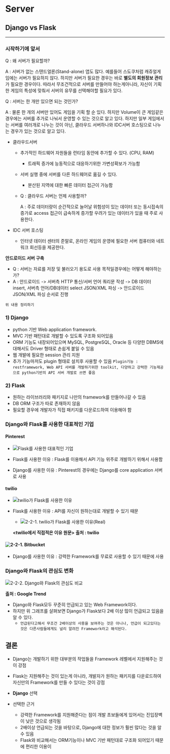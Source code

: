 # Server
## Django vs Flask
* * * 
### 시작하기에 앞서
Q : 왜 서버가 필요할까?

A : 서버가 없는 스탠드얼론(Stand-alone) 앱도 많다. 예를들어 스도쿠처럼 캐쥬얼게임에는 서버가 필요하지 않다. 하지만 서버가 필요한 경우는 바로 **별도의 회원정보 관리**가 필요한 경우이다.
따라서 무조건적으로 서버를 만들어야 하는게아니라, 자신이 기획한 게임의 특성에 맞춰서 서버의 유무를 선택해야할 필요가 있다.

Q : 서버는 한 개만 있으면 되는 것인가?

A : 물론 한 개의 서버만 있어도 게임을 기획 할 순 있다. 하지만 Volume이 큰 게임같은 경우에는 서버를 추가로 나눠서 운영할 수 있는 것으로 알고 있다.
하지만 일부 게임에서는 서버를 여러개로 나누는 것이 아닌, 클라우드 서버하나와 IDC서버 호스팅으로 나누는 경우가 있는 것으로 알고 있다. 

* 클라우드서버
  * 추가적인 하드웨어 자원들을 런타임 동안에 추가할 수 있다. (CPU, RAM)
    * 트래픽 증가에 능동적으로 대응하기위한 가변성확보가 가능함
  * 서버 실행 중에 서버를 다른 하드웨어로 옮길 수 있다.
    * 분산된 지역에 대한 빠른 데이터 접근이 가능함
  * Q : 클라우드 서버는 언제 사용할까?
  
    A : 주로 데이터량이 순간적으로 늘어날 위험성이 있는 데이터 또는 동시접속의 증가로 access 접근이 급속하게 증가할 우려가 있는 데이터가 있을 때 주로 사용한다.
    
* IDC 서버 호스팅
  * 인터넷 데이터 센터의 준말로, 온라인 게임의 운영에 필요한 서버 컴퓨터와 네트워크 회선등을 제공한다.
  
**안드로이드 서버 구축**
- Q : 서버는 자료를 저장 및 불러오기 용도로 사용 목적일경우에는 어떻게 해야하는가?
- A : 안드로이드 -> 서버측 HTTP 통신/서버 언어 쿼리문 작성 -> DB 데이터 insert, 서버측 언어/DB데이터 select JSON/XML 파싱 -> 안드로이드 JSON/XML 파싱 순서로 진행

`위 내용 정리하기`


### 1) Django
- python 기반 Web application framework.
- MVC 기반 패턴대로 개발할 수 있도록 구조화 되어있음
- ORM 기능도 내장되어있으며 MySQL, PostgreSQL, Oracle 등 다양한 DBMS에 대해서도 Driver 형태로 손쉽게 붙일 수 있음
- 웹 개발에 필요한 session 관리 지원
- 추가 기능마저도 plugin 형태로 설치후 사용할 수 있음
`Plugin기능 : restframework, Web API 서버를 개발하기위한 toolkit, 다양하고 강력한 기능제공으로
 python기반의 API 서버 개발로 쓰면 좋음`

### 2) Flask
- 원하는 라이브러리와 패키지로 나만의 framework를 만들어나갈 수 있음
- DB ORM 구조가 따로 존재하지 않음
- 필요할 경우에 개발자가 직접 패키지를 다운로드하여 이용해야 함

### Django와 Flask를 사용한 대표적인 기업
#### Pinterest
- ![Flask를 사용한 대표적인 기업](https://user-images.githubusercontent.com/43811124/49536573-393ba700-f90a-11e8-82ad-37fd0375a182.PNG)

- Flask를 사용한 이유 : Flask를 이용해서 API 기능 위주로 개발하기 위해서 사용함
- Django를 사용한 이유 : Pinterest의 경우에는 Django를 core application 서버로 사용

#### twilio
- ![twilio가 Flask를 사용한 이유](https://user-images.githubusercontent.com/43811124/49536609-4f496780-f90a-11e8-9811-36d394b4dbde.PNG)

- Flask를 사용한 이유 : API를 자신이 원하는대로 개발할 수 있기 때문
  - ![2-2-1. twilio가 Flask를 사용한 이유(Real)](https://user-images.githubusercontent.com/43811124/49537010-2fff0a00-f90b-11e8-86e6-587685746d24.PNG) 
  
  **<twilio에서 직접적은 이유 원문> 출처 : twilio**
  
#### ![2-2-1. Bitbucket](https://user-images.githubusercontent.com/43811124/49537316-04305400-f90c-11e8-82bd-e2dd19966642.PNG)
- Django를 사용한 이유 : 강력한 Framework를 무료로 사용할 수 있기 때문에 사용

### Django와 Flask의 관심도 변화
![2-2-2. Django와 Flask의 관심도 비교](https://user-images.githubusercontent.com/43811124/49536591-422c7880-f90a-11e8-939e-f4e1aa8554df.PNG)

**출처 : Google Trend**

- Django와 Flask모두 꾸준히 언급되고 있는 Web Framework이다.
- 하지만 위 그래프를 살펴보면 Django가 Flask보다 2배 이상 많이 언급되고 있음을 알 수 있다.
  - `언급된다고해서 무조건 2배이상의 사용을 보여주는 것은 아니나, 언급이 되고있다는 것은 다른사람들에게도 널리 알려진 Framework라고 해석된다.`
  
## 결론 
- Django는 개발하기 위한 대부분의 작업들을 Framework 레벨에서 지원해주는 것이 강점
- Flask는 지원해주는 것이 있는게 아니라, 개발자가 원하는 패키지를 다운로드하여 자신만의 Framework를 만들 수 있다는 것이 강점

- **Django** 선택
- 선택한 근거 
  * 강력한 Framework를 지원해준다는 점이 개발 초보들에게 있어서는 진입장벽이 낮은 것으로 생각됨
  * 2배이상 언급되는 것을 바탕으로, Django에 대한 정보가 훨씬 많다는 것을 알 수 있음
  * Flask와 비교해서는 ORM기능이나 MVC 기반 패턴대로 구조화 되어있기 때문에 편리한 이용이 
  
